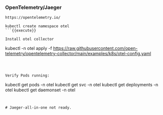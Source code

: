 ### OpenTelemetry/Jaeger

`https://opentelemetry.io/`



``` 
kubectl create namespace otel
```{{execute}}

Install otel collector
``` 
kubectl -n otel apply -f https://raw.githubusercontent.com/open-telemetry/opentelemetry-collector/main/examples/k8s/otel-config.yaml
```{{execute}}



Verify Pods running:
``` 
kubectl get pods -n otel
kubectl get svc -n otel
kubectl get deployments -n otel
kubectl get daemonset -n otel
```{{execute}}


# Jaeger-all-in-one not ready.